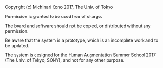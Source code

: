 Copyright (c) Michinari Kono 2017, The Univ. of Tokyo

Permission is granted to be used free of charge.

The board and software should not be copied, or distributed without any permission. 

Be aware that the system is a prototype, which is an incomplete work and to be updated.

The system is designed for the Human Augmentation Summer School 2017 (The Univ. of Tokyo, SONY), and not for any other purpose.
